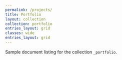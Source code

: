 ```yaml
---
permalink: /projects/
title: Portfolio
layout: collection
collection: portfolio
entries_layout: grid
classes: wide
entries_layout: grid
---
```


Sample document listing for the collection `_portfolio`.
